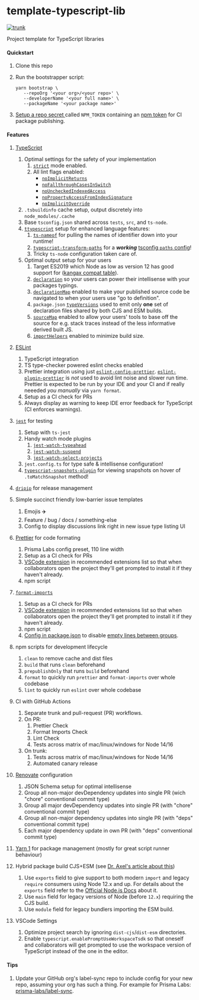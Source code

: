 # template-typescript-lib

[![trunk](https://github.com/jasonkuhrt/template-typescript-lib/actions/workflows/trunk.yml/badge.svg)](https://github.com/jasonkuhrt/template-typescript-lib/actions/workflows/trunk.yml)

Project template for TypeScript libraries

#### Quickstart

1. Clone this repo
1. Run the bootstrapper script:

   ```
   yarn bootstrap \
      --repoOrg '<your org>/<your repo>' \
      --developerName '<your full name>' \
      --packageName '<your package name>'
   ```

1. [Setup a repo secret ](https://help.github.com/en/actions/configuring-and-managing-workflows/creating-and-storing-encrypted-secrets) called `NPM_TOKEN` containing an [npm token](https://docs.npmjs.com/creating-and-viewing-authentication-tokens) for CI package publishing.

#### Features

1. [TypeScript](https://www.typescriptlang.org/)

   1. Optimal settings for the safety of your implementation
      1. [`strict`](https://www.typescriptlang.org/tsconfig#strict) mode enabled.
      1. All lint flags enabled:
         - [`noImplicitReturns`](https://www.typescriptlang.org/tsconfig#noImplicitReturns)
         - [`noFallthroughCasesInSwitch`](https://www.typescriptlang.org/tsconfig#noFallthroughCasesInSwitch)
         - [`noUncheckedIndexedAccess`](https://www.typescriptlang.org/tsconfig#noUncheckedIndexedAccess)
         - [`noPropertyAccessFromIndexSignature`](https://www.typescriptlang.org/tsconfig#noPropertyAccessFromIndexSignature)
         - [`noImplicitOverride`](https://www.typescriptlang.org/tsconfig#noImplicitOverride)
   1. `.tsbuildinfo` cache setup, output discretely into `node_modules/.cache`
   1. Base `tsconfig.json` shared across `tests`, `src`, and `ts-node`.
   1. [`ttypescript`](https://github.com/cevek/ttypescript) setup for enhanced language features:
      1. [`ts-nameof`](https://github.com/dsherret/ts-nameof) for pulling the names of identifier down into your runtime!
      1. [`typescript-transform-paths`](https://github.com/LeDDGroup/typescript-transform-paths) for a **_working_** [tsconfig `paths` config](https://www.typescriptlang.org/tsconfig#paths)!
      1. Tricky `ts-node` configuration taken care of.
   1. Optimal output setup for your users
      1. Target ES2019 which Node as low as version 12 has good support for ([kangax compat table](https://node.green/#ES2019)).
      1. [`declaration`](https://www.typescriptlang.org/tsconfig#declaration) so your users can power their intellisense with your packages typings.
      1. [`declarationMap`](https://www.typescriptlang.org/tsconfig#declarationMap) enabled to make your published source code be navigated to when your users use "go to definition".
      1. `package.json` [`typeVersions`](https://www.typescriptlang.org/docs/handbook/declaration-files/publishing.html#version-selection-with-typesversions) used to emit only **one** set of declaration files shared by both CJS and ESM builds.
      1. [`sourceMap`](https://www.typescriptlang.org/tsconfig#sourceMap) enabled to allow your users' tools to base off the source for e.g. stack traces instead of the less informative derived built JS.
      1. [`importHelpers`](https://www.typescriptlang.org/tsconfig#importHelpers) enabled to minimize build size.

1. [ESLint](https://eslint.org/)
   1. TypeScript integration
   1. TS type-checker powered eslint checks enabled
   1. Prettier integration using just [`eslint-config-prettier`](https://github.com/prettier/eslint-config-prettier). [`eslint-plugin-prettier`](https://github.com/prettier/eslint-plugin-prettier) is _not_ used to avoid lint noise and slower run time. Prettier is expected to be run by your IDE and your CI and if really neeeded _you manually_ via `yarn format`.
   1. Setup as a CI check for PRs
   1. Always display as warning to keep IDE error feedback for TypeScript (CI enforces warnings).
1. [`jest`](https://jestjs.io) for testing
   1. Setup with `ts-jest`
   1. Handy watch mode plugins
      1. [`jest-watch-typeahead`](https://github.com/jest-community/jest-watch-typeahead)
      1. [`jest-watch-suspend`](https://github.com/unional/jest-watch-suspend)
      1. [`jest-watch-select-projects`](https://github.com/jest-community/jest-watch-select-projects)
   1. `jest.config.ts` for type safe & intellisense configuration!
   1. [`typescript-snapshots-plugin`](https://github.com/asvetliakov/typescript-snapshots-plugin) for viewing snapshots on hover of `.toMatchSnapshot` method!
1. [`dripip`](https://github.com/prisma-labs/dripip) for release management
1. Simple succinct friendly low-barrier issue templates
   1. Emojis ✈️
   1. Feature / bug / docs / something-else
   1. Config to display discussions link right in new issue type listing UI
1. [Prettier](https://prettier.io/) for code formating
   1. Prisma Labs config preset, 110 line width
   1. Setup as a CI check for PRs
   1. [VSCode extension](https://marketplace.visualstudio.com/items?itemName=esbenp.prettier-vscode) in recommended extensions list so that when collaborators open the project they'll get prompted to install it if they haven't already.
   1. npm script
1. [`format-imports`](https://github.com/daidodo/format-imports)
   1. Setup as a CI check for PRs
   1. [VSCode extension](https://marketplace.visualstudio.com/items?itemName=dozerg.tsimportsorter) in recommended extensions list so that when collaborators open the project they'll get prompted to install it if they haven't already.
   1. npm script
   1. [Config in package.json](https://github.com/daidodo/format-imports#configuration-resolution) to disable [empty lines between groups](https://github.com/daidodo/format-imports/blob/main/docs/interfaces/configuration.md#emptylinesbetweengroups).
1. npm scripts for development lifecycle
   1. `clean` to remove cache and dist files
   1. `build` that runs `clean` beforehand
   1. `prepublishOnly` that runs `build` beforehand
   1. `format` to quickly run `prettier` and `format-imports` over whole codebase
   1. `lint` to quickly run `eslint` over whole codebase
1. CI with GitHub Actions
   1. Separate trunk and pull-request (PR) workflows.
   1. On PR:
      1. Prettier Check
      1. Format Imports Check
      1. Lint Check
      1. Tests across matrix of mac/linux/windows for Node 14/16
   1. On trunk:
      1. Tests across matrix of mac/linux/windows for Node 14/16
      1. Automated canary release
1. [Renovate](https://github.com/renovatebot/renovate) configuration
   1. JSON Schema setup for optimal intellisense
   1. Group all non-major devDependency updates into single PR (wich "chore" conventional commit type)
   1. Group all major devDependency updates into single PR (with "chore" conventional commit type)
   1. Group all non-major dependency updates into single PR (with "deps" conventional commit type)
   1. Each major dependency update in own PR (with "deps" conventional commit type)
1. [Yarn 1](https://classic.yarnpkg.com/lang/en/) for package management (mostly for great script runner behaviour)
1. Hybrid package build CJS+ESM (see [Dr. Axel's article about this](https://2ality.com/2019/10/hybrid-npm-packages.html))
   1. Use `exports` field to give support to both modern `import` and legacy `require` consumers using Node 12.x and up. For details about the `exports` field refer to the [Official Node.js Docs](https://nodejs.org/api/packages.html#packages_package_entry_points) about it.
   1. Use `main` field for legacy versions of Node (before `12.x`) requiring the CJS build.
   1. Use `module` field for legacy bundlers importing the ESM build.
1. VSCode Settings
   1. Optimize project search by ignoring `dist-cjs`/`dist-esm` directories.
   1. Enable `typescript.enablePromptUseWorkspaceTsdk` so that oneself and collaborators will get prompted to use the workspace version of TypeScript instead of the one in the editor.

#### Tips

1. Update your GitHub org's label-sync repo to include config for your new repo, assuming your org has such a thing. For example for Prisma Labs: [prisma-labs/label-sync](https://github.com/prisma-labs/prisma-labs-labelsync/blob/master/labelsync.ts).
